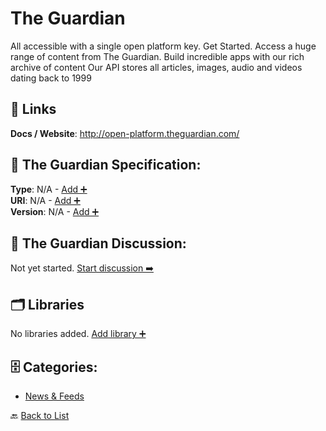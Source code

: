 # The Guardian

All accessible with a single open platform key. Get Started. Access a huge range of content from The Guardian. Build incredible apps with our rich archive of content Our API stores all articles, images, audio and videos dating back to 1999

##  🔗 Links
**Docs / Website**: http://open-platform.theguardian.com/

## 🧬 The Guardian Specification:
**Type**: N/A - [Add ➕](https://github.com/apis-list/apis-list/edit/main/apis/the-guardian/the-guardian.yaml)  
**URI**: N/A - [Add ➕](https://github.com/apis-list/apis-list/edit/main/apis/the-guardian/the-guardian.yaml)  
**Version**: N/A - [Add ➕](https://github.com/apis-list/apis-list/edit/main/apis/the-guardian/the-guardian.yaml)

## 💬 The Guardian Discussion:
Not yet started. [Start discussion ➡️](https://github.com/apis-list/apis-list/discussions/new)

## 🗂️ Libraries

No libraries added. [Add library ➕](https://github.com/apis-list/apis-list/edit/main/apis/the-guardian/the-guardian.yaml)    


## 🗄️ Categories:
- [News & Feeds](https://github.com/apis-list/apis-list#news--feeds-)

🔙  [Back to List](https://github.com/apis-list/apis-list)
